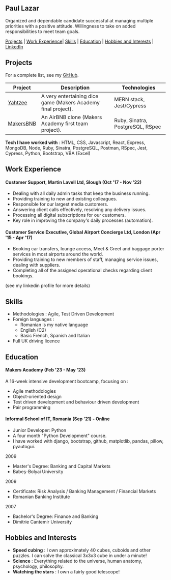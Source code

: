 ## Paul Lazar

Organized and dependable candidate successful at managing multiple priorities with a positive attitude. Willingness to take on added responsibilities to meet team goals.

[Projects](#projects) | [Work Experience](#work-experience)| [Skills](#skills) | [Education](#education) | [Hobbies and Interests](#hobbies-and-interests) | [LinkedIn](https://www.linkedin.com/in/paul-lazar-03469693/)

## Projects

For a complete list, see my [GitHub](https://github.com/Paul3111?tab=repositories).

| Project   | Description | Technologies |
|---        |---         |---           |
| [Yahtzee](https://github.com/Paul3111/yahtzee) | A very entertaining dice game (Makers Academy final project). | MERN stack, Jest/Cypress |
| [MakersBNB](https://github.com/Paul3111/MakersBNB) | An AirBNB clone (Makers Academy first team project). | Ruby, Sinatra, PostgreSQL, RSpec |

**Tech I have worked with** :
HTML, CSS, Javascript, React, Express, MongoDB, Node,
Ruby, Sinatra, PostgreSQL, Postman,
RSpec, Jest, Cypress,
Python, Bootstrap,
VBA (Excel)

## Work Experience

#### Customer Support, Martin Lavell Ltd, Slough (Oct '17 - Nov '22)
- Dealing with all daily admin tasks that keep the business running.
- Providing training to new and existing colleagues.
- Responsible for our largest media customers.
- Answering client calls effectively, resolving any delivery issues.
- Processing all digital subscriptions for our customers.
- Key role in improving the company's daily processes (automation).

#### Customer Service Executive, Global Airport Concierge Ltd, London (Apr '15 - Apr '17)
- Booking car transfers, lounge access, Meet & Greet and baggage porter services in most airports around the world.
- Providing training to new members of staff, managing service issues, dealing with suppliers.
- Completing all of the assigned operational checks regarding client bookings.

(see my linkedin profile for more details)

## Skills

 - Methodologies : Agile, Test Driven Development
 - Foreign languages : 
   - Romanian is my native language
   - English (C2)
   - Basic French, Spanish and Italian
 - Full UK driving licence

## Education

#### Makers Academy (Feb '23 - May '23)

A 16-week intensive development bootcamp, focusing on :

- Agile methodologies
- Object-oriented design
- Test driven development and behaviour driven development
- Pair programming

#### Informal School of IT, Romania (Sep '21) - Online
- Junior Developer: Python
- A four month "Python Development" course.
- I have worked with django, bootstrap, github, matplotlib, pandas, pillow, pyautogui.

2009
- Master's Degree: Banking and Capital Markets
- Babeş-Bolyai University

2009
- Certificate: Risk Analysis / Banking Management / Financial Markets
- Romanian Banking Institute

2007
- Bachelor's Degree: Finance and Banking
- Dimitrie Cantemir University

## Hobbies and Interests
- **Speed cubing** : I own approximately 40 cubes, cuboids and other puzzles. I can solve the classical 3x3x3 cube in under a minute!
- **Science** : Everything related to the universe, human anatomy, psychology, philosophy.
- **Watching the stars** : I own a fairly good telescope!
